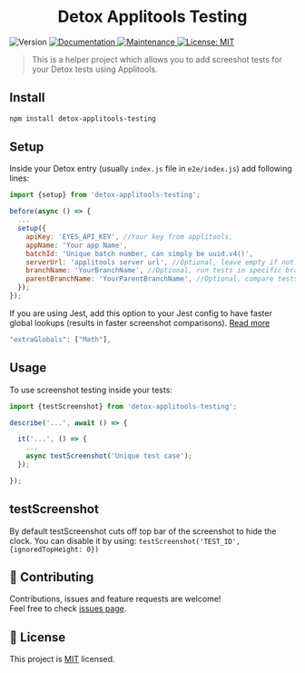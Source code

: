 <h1 align="center">Detox Applitools Testing</h1>
<p>
  <img alt="Version" src="https://img.shields.io/badge/version-1.1.0-blue.svg?cacheSeconds=2592000" />
  <a href="https://github.com/wix/detox-applitools-testing#readme">
    <img alt="Documentation" src="https://img.shields.io/badge/documentation-yes-brightgreen.svg" target="_blank" />
  </a>
  <a href="https://github.com/wix/detox-applitools-testing/graphs/commit-activity">
    <img alt="Maintenance" src="https://img.shields.io/badge/Maintained%3F-yes-green.svg" target="_blank" />
  </a>
  <a href="https://github.com/wix/detox-applitools-testing/blob/master/LICENSE">
    <img alt="License: MIT" src="https://img.shields.io/badge/License-MIT-yellow.svg" target="_blank" />
  </a>
</p>

> This is a helper project which allows you to add screeshot tests for your Detox tests using Applitools.

## Install

```sh
npm install detox-applitools-testing
```
## Setup

Inside your Detox entry (usually `index.js` file in `e2e/index.js`) add following lines:

```javascript
import {setup} from 'detox-applitools-testing';

before(async () => {
  ...
  setup({
    apiKey: 'EYES_API_KEY', //Your key from applitools,
    appName: 'Your app Name',
    batchId: 'Unique batch number, can simply be uuid.v4()',
    serverUrl: 'applitools server url', //Optional, leave empty if not using custom server
    branchName: 'YourBranchName', //Optional, run tests in specific branch. Learn more: https://help.applitools.com/hc/en-us/articles/360007528631-Branches
    parentBranchName: 'YourParentBranchName', //Optional, compare tests against a specific baseline in a different branch. Learn more: https://help.applitools.com/hc/en-us/articles/360007528631-Branches 
  });
});

```

If you are using Jest, add this option to your Jest config to have faster global lookups (results in faster screenshot comparisons). [Read more](https://jestjs.io/docs/en/configuration#extraglobals-arraystring)
```javascript
"extraGlobals": ["Math"],
```

## Usage

To use screenshot testing inside your tests:

```javascript
import {testScreenshot} from 'detox-applitools-testing';

describe('...', await () => {

  it('...', () => {
    ...
    async testScreenshot('Unique test case');
  });

});
```

## testScreenshot
By default testScreenshot cuts off top bar of the screenshot to hide the clock. You can disable it by using: `testScreenshot('TEST_ID', {ignoredTopHeight: 0})`

## 🤝 Contributing
Contributions, issues and feature requests are welcome!<br />Feel free to check [issues page](https://github.com/wix/detox-applitools-testing/issues).

## 📝 License

This project is [MIT](https://github.com/wix/detox-applitools-testing/blob/master/LICENSE) licensed.
